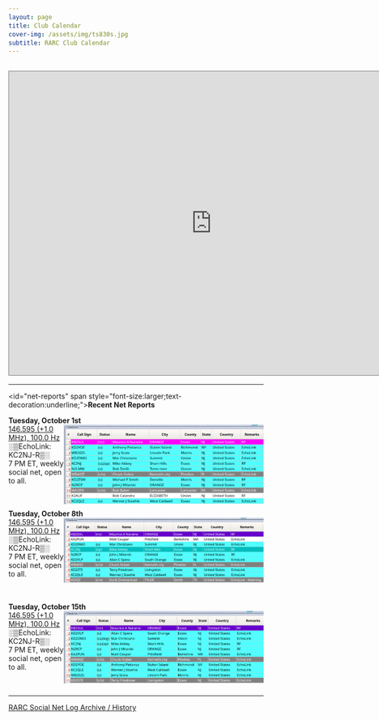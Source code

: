 ```yaml
---
layout: page
title: Club Calendar
cover-img: /assets/img/ts830s.jpg
subtitle: RARC Club Calendar
---
```


<br/>
<iframe src="https://calendar.google.com/calendar/embed?height=600&wkst=1&ctz=America%2FNew_York&bgcolor=%23ffffff&showPrint=0&src=Y19kYTdjYjJkMTFhNmZmM2ZiN2Y3NzhmNjE4Y2MwNGI0ZjJiOTI0MmU1MjljMzdlM2U5Y2ZhZTM4MzY2ZmZkMWU4QGdyb3VwLmNhbGVuZGFyLmdvb2dsZS5jb20&src=ZW4udXNhLm9mZmljaWFsI2hvbGlkYXlAZ3JvdXAudi5jYWxlbmRhci5nb29nbGUuY29t&color=%238E24AA&color=%237986CB" style="border:solid 1px #777" width="800" height="600" frameborder="0" scrolling="no"></iframe>
<br/>

---

<id="net-reports" span style="font-size:larger;text-decoration:underline;">**Recent Net Reports**

**Tuesday, October 1st**
[<img align="right" width="395" src="/assets/img/net-2024-10-01.png">](./assets/img/net-2024-10-01.png)<br/>
[146.595 (+1.0 MHz), 100.0 Hz](https://www.repeaterbook.com/repeaters/details.php?state_id=34&ID=2845)<br/>
░▒EchoLink: KC2NJ-R▒░<br/>
7 PM ET, weekly social net, open to all.<br/><br/><br/>

**Tuesday, October 8th**
[<img align="right" width="395" src="/assets/img/net-2024-10-08.png">](./assets/img/net-2024-10-08.png)<br/>
[146.595 (+1.0 MHz), 100.0 Hz](https://www.repeaterbook.com/repeaters/details.php?state_id=34&ID=2845)<br/>
░▒EchoLink: KC2NJ-R▒░<br/>
7 PM ET, weekly social net, open to all.<br/><br/><br/>

**Tuesday, October 15th**
[<img align="right" width="395" src="/assets/img/net-2024-10-15.png">](./assets/img/net-2024-10-15.png)<br/>
[146.595 (+1.0 MHz), 100.0 Hz](https://www.repeaterbook.com/repeaters/details.php?state_id=34&ID=2845)<br/>
░▒EchoLink: KC2NJ-R▒░<br/>
7 PM ET, weekly social net, open to all.<br/><br/><br/>

---

[RARC Social Net Log Archive / History](/nethistory.md)
